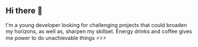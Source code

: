 ##  Hi there 👋

I'm a young developer looking for challenging projects that could broaden my horizons, as well as, sharpen my skillset. Energy drinks and coffee gives me power to do unachievable things ⚡⚡⚡

